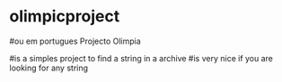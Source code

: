 # olimpicproject
#ou em portugues Projecto Olimpia

#is a simples project to find a string in a archive
#is very nice if you are looking for any string

